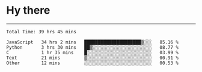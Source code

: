# Hy there

---
<!--START_SECTION:waka-->

```text
Total Time: 39 hrs 45 mins

JavaScript   34 hrs 2 mins   █████████████████████▒░░░   85.16 %
Python       3 hrs 30 mins   ██▒░░░░░░░░░░░░░░░░░░░░░░   08.77 %
C            1 hr 35 mins    █░░░░░░░░░░░░░░░░░░░░░░░░   03.99 %
Text         21 mins         ▒░░░░░░░░░░░░░░░░░░░░░░░░   00.91 %
Other        12 mins         ░░░░░░░░░░░░░░░░░░░░░░░░░   00.53 %
```

<!--END_SECTION:waka-->
